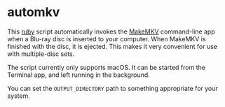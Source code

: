 # automkv

This [ruby](https://www.ruby-lang.org) script automatically invokes the [MakeMKV](https://www.makemkv.com) command-line app when a Blu-ray disc is inserted to your computer. When MakeMKV is finished with the disc, it is ejected. This makes it very convenient for use with multiple-disc sets.

The script currently only supports macOS. It can be started from the Terminal app, and left running in the background.

You can set the `OUTPUT_DIRECTORY` path to something appropriate for your system.
